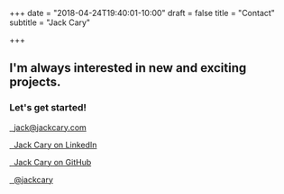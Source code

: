 +++
date = "2018-04-24T19:40:01-10:00"
draft = false
title = "Contact"
subtitle = "Jack Cary"

+++
## I'm always interested in new and exciting projects.

### Let's get started!
<p class="mt-3"></p>

<a href="mailto:jack@jackcary.com"><i class="far fa-envelope fa-2x fa-fw"></i>&nbsp;&nbsp;jack@jackcary.com</a>

<a href="https://www.linkedin.com/in/jackcary/"><i class="fab fa-linkedin fa-2x fa-fw"></i>&nbsp;&nbsp;Jack Cary on LinkedIn</a>

<a href="https://github.com/jackcary/"><i class="fab fa-github fa-2x fa-fw"></i>&nbsp;&nbsp;Jack Cary on GitHub</a>

<a href="https://twitter.com/jackcary/"><i class="fab fa-twitter fa-2x fa-fw"></i>&nbsp;&nbsp;@jackcary</a>
